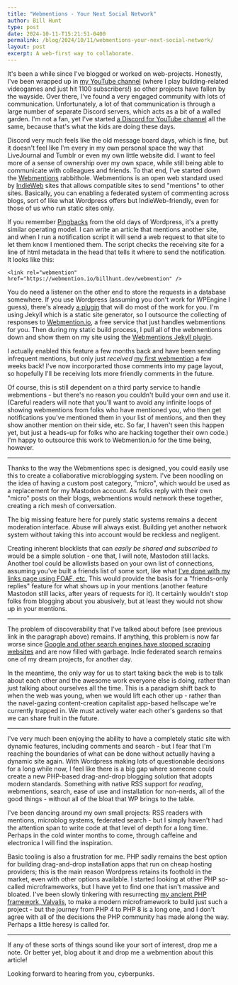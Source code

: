 ```yaml
---
title: "Webmentions - Your Next Social Network"
author: Bill Hunt
type: post
date: 2024-10-11-T15:21:51-0400
permalink: /blog/2024/10/11/webmentions-your-next-social-network/
layout: post
excerpt: A web-first way to collaborate.
---
```

It's been a while since I've blogged or worked on web-projects. Honestly, I've been wrapped up in [my YouTube channel](https://www.youtube.com/@EnderpriseArchitecture) (where I play building-related videogames and just hit 1100 subscribers!) so other projects have fallen by the wayside. Over there, I've found a very engaged community with lots of communication. Unfortunately, a lot of that communication is through a large number of separate Discord servers, which acts as a bit of a walled garden. I'm not a fan, yet I've started [a Discord for YouTube channel](discord.gg/nufnDkvFG9) all the same, because that's what the kids are doing these days.

Discord very much feels like the old message board days, which is fine, but it doesn't feel like I'm every in my own personal space the way that LiveJournal and Tumblr or even my own little website did. I want to feel more of a sense of ownership over my own space, while still being able to communicate with colleagues and friends. To that end, I've started down the [Webmentions](https://indieweb.org/Webmention) rabbithole. Webmentions is an open web standard used by [IndieWeb](https://indieweb.org/) sites that allows compatible sites to send "mentions" to other sites.  Basically, you can enabling a federated system of commenting across blogs, sort of like what Wordpress offers but IndieWeb-friendly, even for those of us who run static sites only.

If you remember [Pingbacks](https://wordpress.com/support/comments/pingbacks/) from the old days of Wordpress, it's a pretty similar operating model. I can write an article that mentions another site, and when I run a notification script it will send a web request to that site to let them know I mentioned them. The script checks the receiving site for a line of html metadata in the head that tells it where to send the notification. It looks like this:

```
<link rel="webmention" href="https://webmention.io/billhunt.dev/webmention" />
```

You do need a listener on the other end to store the requests in a database somewhere. If you use Wordpress (assuming you don't work for WPEngine I guess), there's already [a plugin](https://wordpress.org/plugins/webmention/) that will do most of the work for you. I'm using Jekyll which is a static site generator, so I outsource the collecting of responses to [Webmention.io](https://webmention.io/), a free service that just handles webmentions for you.  Then during my static build process, I pull all of the webmentions down and show them on my site using the [Webmentions Jekyll plugin](https://aarongustafson.github.io/jekyll-webmention_io/).

I actually enabled this feature a few months back and have been sending infrequent mentions, but only just *received* [my first webmention](/blog/2022/11/28/weaving-the-web/#mentions) a few weeks back! I've now incorporarted those comments into my page layout, so hopefully I'll be receiving lots more friendly comments in the future.

Of course, this is still dependent on a third party service to handle webmentions - but there's no reason you couldn't build your own and use it. (Careful readers will note that you'll want to avoid any infinite loops of showing webmentions from folks who have mentioned you, who then get notifications you've mentioned them in your list of mentions, and then they show another mention on their side, etc. So far, I haven't seen this happen yet, but just a heads-up for folks who are hacking together their own code.) I'm happy to outsource this work to Webmention.io for the time being, however.

---

Thanks to the way the Webmentions spec is designed, you could easily use this to create a collaborative microblogging system. I've been noodling on the idea of having a custom post category, "micro", which would be used as a replacement for my Mastodon account. As folks reply with their own "micro" posts on their blogs, webmentions would network these together, creating a rich mesh of conversation.

The big missing feature here for purely static systems remains a decent moderation interface. Abuse will always exist. Building yet another network system without taking this into account would be reckless and negligent.

Creating inherent blocklists that can *easily be shared and subscribed to* would be a simple solution - one that, I will note, Mastodon still lacks. Another tool could be allowlists based on your own list of connections, assuming you've built a friends list of some sort, like what [I've done with my links page using FOAF, etc.](https://billhunt.dev/blog/2022/11/28/weaving-the-web/) This would provide the basis for a "friends-only replies" feature for what shows up in your mentions (another feature Mastodon still lacks, after years of requests for it). It certainly wouldn't stop folks from blogging about you abusively, but at least they would not show up in your mentions.

---

The problem of discoverability that I've talked about before (see previous link in the paragraph above) remains. If anything, this problem is now far worse since [Google and other search engines have stopped scraping websites](https://www.vincentschmalbach.com/google-now-defaults-to-not-indexing-your-content/) and are now filled with garbage. Indie federated search remains one of my dream projects, for another day.

In the meantime, the only way for us to start taking back the web is to talk about each other and the awesome work everyone else is doing, rather than just talking about ourselves all the time. This is a paradigm shift back to when the web was young, when we would lift each other up - rather than the navel-gazing content-creation capitalist app-based hellscape we're currently trapped in. We must actively water each other's gardens so that we can share fruit in the future.

---

I've very much been enjoying the ability to have a completely static site with dynamic features, including comments and search - but I fear that I'm reaching the boundaries of what can be done without actually having a dynamic site again. With Wordpress making lots of questionable decisions for a long while now, I feel like there is a big gap where someone could create a new PHP-based drag-and-drop blogging solution that adopts modern standards. Something with native RSS support for *reading*, webmentions, search, ease of use and installation for non-nerds, all of the good things - without all of the bloat that WP brings to the table.

I've been dancing around my own small projects: RSS readers with mentions, microblog systems, federated search - but I simply haven't had the attention span to write code at that level of depth for a long time. Perhaps in the cold winter months to come, through caffeine and electronica I will find the inspiration.

Basic tooling is also a frustration for me. PHP sadly remains the best option for building drag-and-drop installation apps that run on cheap hosting providers; this is the main reason Wordpress retains its foothold in the market, even with other options available. I started looking at other PHP so-called microframeworks, but I have yet to find one that isn't massive and bloated. I've been slowly tinkering with resurrecting [my ancient PHP framework, Valvalis](https://github.com/krusynth/valvalis/), to make a modern microframework to build just such a project - but the journey from PHP 4 to PHP 8 is a long one, and I don't agree with all of the decisions the PHP community has made along the way. Perhaps a little heresy is called for.

---

If any of these sorts of things sound like your sort of interest, drop me a note. Or better yet, blog about it and drop me a webmention about this article!

Looking forward to hearing from you, cyberpunks.
